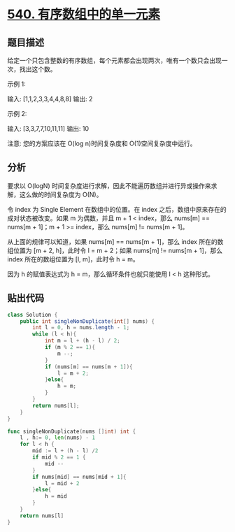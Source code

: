 # [540. 有序数组中的单一元素](https://leetcode-cn.com/problems/single-element-in-a-sorted-array/)

## 题目描述

给定一个只包含整数的有序数组，每个元素都会出现两次，唯有一个数只会出现一次，找出这个数。

示例 1:

输入: [1,1,2,3,3,4,4,8,8]
输出: 2

示例 2:

输入: [3,3,7,7,10,11,11]
输出: 10

注意: 您的方案应该在 O(log n)时间复杂度和 O(1)空间复杂度中运行。

## 分析
要求以 O(logN) 时间复杂度进行求解，因此不能遍历数组并进行异或操作来求解，这么做的时间复杂度为 O(N)。

令 index 为 Single Element 在数组中的位置。在 index 之后，数组中原来存在的成对状态被改变。如果 m 为偶数，并且 m + 1 < index，那么 nums[m] == nums[m + 1]；m + 1 >= index，那么 nums[m] != nums[m + 1]。

从上面的规律可以知道，如果 nums[m] == nums[m + 1]，那么 index 所在的数组位置为 [m + 2, h]，此时令 l = m + 2；如果 nums[m] != nums[m + 1]，那么 index 所在的数组位置为 [l, m]，此时令 h = m。

因为 h 的赋值表达式为 h = m，那么循环条件也就只能使用 l < h 这种形式。

## 贴出代码

```java
class Solution {
    public int singleNonDuplicate(int[] nums) {
        int l = 0, h = nums.length - 1;
        while (l < h){
            int m = l + (h - l) / 2;
            if (m % 2 == 1){
                m --;
            }
            if (nums[m] == nums[m + 1]){
                l = m + 2;
            }else{
                h = m;
            }
        }
        return nums[l];
    }
}
```

```go
func singleNonDuplicate(nums []int) int {
    l , h:= 0, len(nums) - 1
	for l < h {
		mid := l + (h - l) /2
		if mid % 2 == 1 {
			mid --
		}
		if nums[mid] == nums[mid + 1]{
			l = mid + 2
		}else{
			h = mid
		}
	}
	return nums[l]
}
```